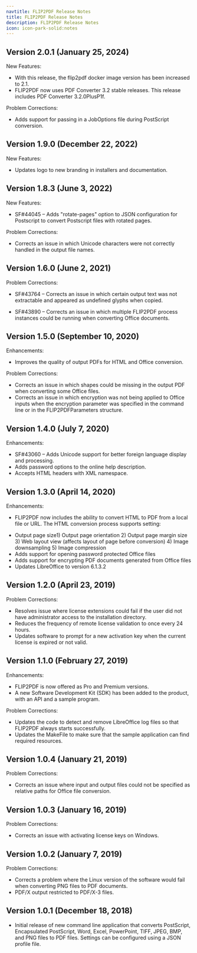 ```yaml
---
navtitle: FLIP2PDF Release Notes
title: FLIP2PDF Release Notes
description: FLIP2PDF Release Notes
icon: icon-park-solid:notes
---
```


## **Version 2.0.1** (January 25, 2024)

New Features:

- With this release, the flip2pdf docker image version has been increased to 2.1.
- FLIP2PDF now uses PDF Converter 3.2 stable releases. This release includes PDF Converter 3.2.0PlusP1f.

Problem Corrections:

- Adds support for passing in a JobOptions file during PostScript conversion.

## **Version 1.9.0** (December 22, 2022)

New Features:

- Updates logo to new branding in installers and documentation.

## **Version 1.8.3** (June 3, 2022)

New Features:

- SF#44045 – Adds "rotate-pages" option to JSON configuration for Postscript to convert Postscript files with rotated pages.

Problem Corrections:

- Corrects an issue in which Unicode characters were not correctly handled in the output file names.

## **Version 1.6.0** (June 2, 2021)

Problem Corrections:

- SF#43764 – Corrects an issue in which certain output text was not extractable and appeared as undefined glyphs when copied.

* SF#43890 – Corrects an issue in which multiple FLIP2PDF process instances could be running when converting Office documents.

## **Version 1.5.0** (September 10, 2020)

Enhancements:

- Improves the quality of output PDFs for HTML and Office conversion.

Problem Corrections:

- Corrects an issue in which shapes could be missing in the output PDF when converting some Office files.
- Corrects an issue in which encryption was not being applied to Office inputs when the encryption parameter was specified in the command line or in the FLIP2PDFParameters structure.

## **Version 1.4.0** (July 7, 2020)

Enhancements:

- SF#43060 – Adds Unicode support for better foreign language display and processing.
- Adds password options to the online help description.
- Accepts HTML headers with XML namespace.

## **Version 1.3.0** (April 14, 2020)

Enhancements:

- FLIP2PDF now includes the ability to convert HTML to PDF from a local file or URL. The HTML conversion process supports setting:

* Output page size1) Output page orientation
  2\) Output page margin size
  3\) Web layout view (affects layout of page before conversion)
  4\) Image downsampling
  5\) Image compression
* Adds support for opening password protected Office files
* Adds support for encrypting PDF documents generated from Office files
* Updates LibreOffice to version 6.1.3.2

## **Version 1.2.0** (April 23, 2019)

Problem Corrections:

- Resolves issue where license extensions could fail if the user did not have administrator access to the installation directory.
- Reduces the frequency of remote license validation to once every 24 hours.
- Updates software to prompt for a new activation key when the current license is expired or not valid.

## **Version 1.1.0** (February 27, 2019)

Enhancements:

- FLIP2PDF is now offered as Pro and Premium versions.
- A new Software Development Kit (SDK) has been added to the product, with an API and a sample program.

Problem Corrections:

- Updates the code to detect and remove LibreOffice log files so that FLIP2PDF always starts successfully.
- Updates the MakeFile to make sure that the sample application can find required resources.

## **Version 1.0.4** (January 21, 2019)

Problem Corrections:

- Corrects an issue where input and output files could not be specified as relative paths for Office file conversion.

## **Version 1.0.3** (January 16, 2019)

Problem Corrections:

- Corrects an issue with activating license keys on Windows.

## **Version 1.0.2** (January 7, 2019)

Problem Corrections:

- Corrects a problem where the Linux version of the software would fail when converting PNG files to PDF documents.
- PDF/X output restricted to PDF/X-3 files.

## **Version 1.0.1** (December 18, 2018)

- Initial release of new command line application that converts PostScript, Encapsulated PostScript, Word, Excel, PowerPoint, TIFF, JPEG, BMP, and PNG files to PDF files. Settings can be configured using a JSON profile file.
